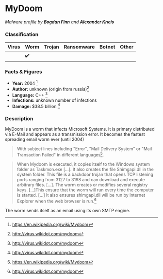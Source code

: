 # MyDoom

_Malware profile by **Bogdan Finn** and **Alexander Kneis**_

### Classification



| Virus              | Worm               | Trojan             | Ransomware         | Botnet             | Other                                   |
|:-------------------|:-------------------|:-------------------|:-------------------|:-------------------|:----------------------------------------|
| | :heavy_check_mark: |  |  |  |  |

### Facts & Figures

* **Year:** 2004 [^1]
* **Author:** unknown (origin from russia)[^2]
* **Language:** C++ [^2]
* **Infections:** unknown number of infections
* **Damage:** $38.5 billion [^2]

### Description

MyDoom is a worm that infects Microsoft Systems. It is primary distributed via E-Mail and appears as a transmission error.  It becomes the fastest spreading email worm ever (until 2004)
> With subject lines including "Error", "Mail Delivery System" or "Mail Transaction Failed" in different languages[^1].  

> When Mydoom is executed, it copies itself to the Windows system folder as Taskmon.exe [...]. It also creates the file Shimgapi.dll in the system folder. This file is a backdoor trojan that opens TCP listening ports ranging from 3127 to 3198 and can download and execute arbitrary files. [...].
The worm creates or modifies several registry keys. [...]This ensure that the worm will run every time the computer is started. [...] It also ensures shimgapi.dll will be run by Internet Explorer when the web browser is run.[^2]

The worm sends itself as an email using its own SMTP engine.

[^1]: https://en.wikipedia.org/wiki/Mydoom
[^2]: http://virus.wikidot.com/mydoom
